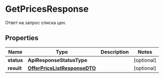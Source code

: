 

# GetPricesResponse

Ответ на запрос списка цен.

## Properties

Name | Type | Description | Notes
------------ | ------------- | ------------- | -------------
**status** | **ApiResponseStatusType** |  |  [optional]
**result** | [**OfferPriceListResponseDTO**](OfferPriceListResponseDTO.md) |  |  [optional]



